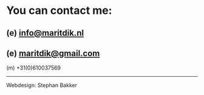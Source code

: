 # You can contact me:

## (e) [info@maritdik.nl](mailto:info@maritdik.nl) 

## (e) [maritdik@gmail.com](mailto:maritdik.com)


(m) +31(0)610037569

---






Webdesign: Stephan Bakker

